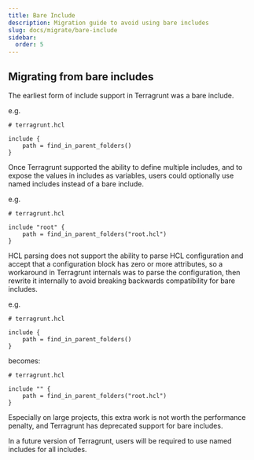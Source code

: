 ```yaml
---
title: Bare Include
description: Migration guide to avoid using bare includes
slug: docs/migrate/bare-include
sidebar:
  order: 5
---
```


## Migrating from bare includes

The earliest form of include support in Terragrunt was a bare include.

e.g.

```hcl
# terragrunt.hcl

include {
    path = find_in_parent_folders()
}
```

Once Terragrunt supported the ability to define multiple includes, and to expose the values in includes as variables, users could optionally use named includes instead of a bare include.

e.g.

```hcl
# terragrunt.hcl

include "root" {
    path = find_in_parent_folders("root.hcl")
}
```

HCL parsing does not support the ability to parse HCL configuration and accept that a configuration block has zero or more attributes, so a workaround in Terragrunt internals was to parse the configuration, then rewrite it internally to avoid breaking backwards compatibility for bare includes.

e.g.

```hcl
# terragrunt.hcl

include {
    path = find_in_parent_folders()
}
```

becomes:

```hcl
# terragrunt.hcl

include "" {
    path = find_in_parent_folders("root.hcl")
}
```

Especially on large projects, this extra work is not worth the performance penalty, and Terragrunt has deprecated support for bare includes.

In a future version of Terragrunt, users will be required to use named includes for all includes.
